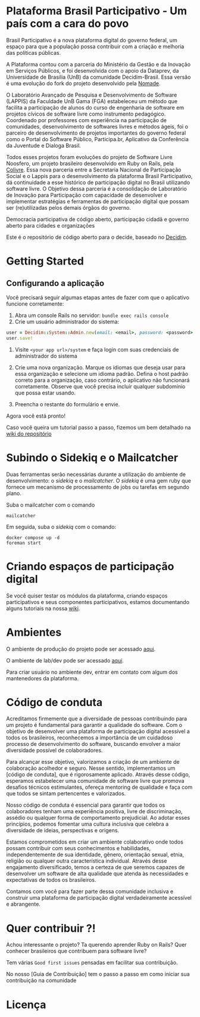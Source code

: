 # Plataforma Brasil Participativo - Um país com a cara do povo

Brasil Participativo é a nova plataforma digital do governo federal, um espaço para que a população possa contribuir com a criação e melhoria das políticas públicas. 

A Plataforma contou com a parceria do Ministério da Gestão e da Inovação em Serviços Públicos, e foi desenvolvida com o apoio da Dataprev, da Universidade de Brasilia (UnB) da comunidade Decidim-Brasil. Essa versão é uma evolução do fork do projeto desenvolvido pela [Nomade](https://gitlab.com/nomadetec/decide).

O Laboratório Avançado de Pesquisa e Desenvolvimento de Software (LAPPIS) da Faculdade UnB Gama (FGA) estabeleceu um método que facilita a participação de alunos do curso de engenharia de software em projetos cívicos de software livre como instrumento pedagógico. Coordenado por professores com experiência na participação de comunidades, desenvolvimento de softwares livres e métodos ágeis, foi o parceiro de desenvolvimento de projetos importantes do governo federal como o Portal do Software Público, Participa.br, Aplicativo da Conferência da Juventude e Dialoga Brasil.

Todos esses projetos foram evoluções do projeto de Software Livre Noosfero, um projeto brasileiro desenvolvido em Ruby on Rails, pela [Colivre](https://pt.wikipedia.org/wiki/Noosfero). Essa nova parceria entre a Secretaria Nacional de Participação Social e o Lappis para o desenvolvimento da plataforma Brasil Participativo, dá continuidade a esse histórico de participação digital no Brasil utilizando software livre. O Objetivo dessa parceria é a consolidação de Laboratório de Inovação para Participação com capacidade de desenvolver e implementar estratégias e ferramentas de participação digital que possam ser (re)utilizadas pelos demais órgãos do governo.

Democracia participativa de código aberto, participação cidadã e governo aberto para cidades e organizações

Este é o repositório de código aberto para o decide, baseado no [Decidim](https://github.com/decidim/decidim).

# Getting Started

## Configurando a aplicação

Você precisará seguir algumas etapas antes de fazer com que o aplicativo funcione corretamente:

1. Abra um console Rails no servidor:  `bundle exec rails console`
1. Crie um usuário administrador do sistema:

```ruby
user = Decidim::System::Admin.new(email: <email>, password: <password>, password_confirmation: <password>)
user.save!
```

1. Visite `<your app url>/system`  e faça login com suas credenciais de administrador do sistema
1. Crie uma nova organização. Marque os idiomas que deseja usar para essa organização e selecione um idioma padrão.
Defina o host padrão correto para a organização, caso contrário, o aplicativo não funcionará corretamente. Observe que você precisa incluir qualquer subdomínio que possa estar usando.

1. Preencha o restante do formulário e envie.

Agora você está pronto!

Caso você queira um tutorial passo a passo, fizemos um bem detalhado na [wiki do repositório](https://gitlab.com/lappis-unb/decidimbr/decidim-govbr/-/wikis/home)

# Subindo o Sidekiq e o Mailcatcher
Duas ferramentas serão necessárias durante a utilização do ambiente de desenvolvimento: o *sidekiq* e o *mailcatcher*. O *sidekiq* é uma gem ruby que fornece um mecanismo de processamento de jobs ou tarefas em segundo plano.

Suba o mailcatcher com o comando

```
mailcatcher
```

Em seguida, suba o *sidekiq* com o comando:

```
docker compose up -d
foreman start
```

#  Criando espaços de participação digital

Se você quiser testar os módulos da plataforma, criando espaços participativos e seus componentes participativos, estamos documentando alguns tutoriais na nossa [wiki](https://gitlab.com/groups/lappis-unb/decidimbr/-/wikis/Documentação).

# Ambientes

O ambiente de produção do projeto pode ser acessado [aqui](https://brasilparticipativo.presidencia.gov.br).

O ambiente de lab/dev   pode ser acessado [aqui](https://lab-decide.dataprev.gov.br).

Para criar usuário no ambiente dev, entrar em contato com algum dos mantenedores da plataforma.

# Código de conduta

Acreditamos firmemente que a diversidade de pessoas contribuindo para um projeto é fundamental para garantir a qualidade do software. Com o objetivo de desenvolver uma plataforma de participação digital acessível a todos os brasileiros, reconhecemos a importância de um cuidadoso processo de desenvolvimento do software, buscando envolver a maior diversidade possível de colaboradores.

Para alcançar esse objetivo, valorizamos a criação de um ambiente de colaboração acolhedor e seguro. Nesse sentido, implementamos um [código de conduta], que é rigorosamente aplicado. Através desse código, esperamos estabelecer uma comunidade de software livre que promova desafios técnicos estimulantes, ofereça mentoring de qualidade e faça com que todos se sintam pertencentes e valorizados.

Nosso código de conduta é essencial para garantir que todos os colaboradores tenham uma experiência positiva, livre de discriminação, assédio ou qualquer forma de comportamento prejudicial. Ao adotar esses princípios, podemos fomentar uma cultura inclusiva que celebra a diversidade de ideias, perspectivas e origens.

Estamos comprometidos em criar um ambiente colaborativo onde todos possam contribuir com seus conhecimentos e habilidades, independentemente de sua identidade, gênero, orientação sexual, etnia, religião ou qualquer outra característica individual. Através desse engajamento diversificado, temos a certeza de que seremos capazes de desenvolver um software de alta qualidade que atenda às necessidades e expectativas de todos os brasileiros.

Contamos com você para fazer parte dessa comunidade inclusiva e construir uma plataforma de participação digital verdadeiramente acessível e abrangente. 

# Quer contribuir ?!

Achou interessante o projeto? Ta querendo aprender Ruby on Rails? Quer conhecer brasileiros que contribuem para software livre?

Tem várias ``Good first issues`` pensadas em facilitar sua contribuição. 

No nosso [Guia de Contribuição] tem o passo a passo em como iniciar sua contribuição na comunidade

# Licença
